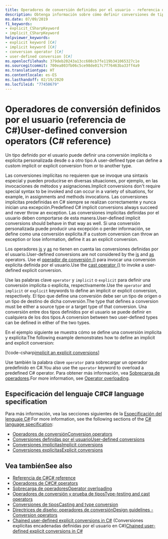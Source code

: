 ```yaml
---
title: Operadores de conversión definidos por el usuario - referencia de C#
description: Obtenga información sobre cómo definir conversiones de tipos implícitas y explícitas personalizadas en C#.
ms.date: 07/09/2019
f1_keywords:
- explicit_CSharpKeyword
- implicit_CSharpKeyword
helpviewer_keywords:
- explicit keyword [C#]
- implicit keyword [C#]
- conversion operator [C#]
- user-defined conversion [C#]
ms.openlocfilehash: 379deb20243a13cc608cb7fe119b341065327c1e
ms.sourcegitcommit: 700ea803fb06c5ce98de017c7f76463ba33ff4a9
ms.translationtype: HT
ms.contentlocale: es-ES
ms.lasthandoff: 02/19/2020
ms.locfileid: "77450679"
---
```

# <a name="user-defined-conversion-operators-c-reference"></a><span data-ttu-id="4764a-103">Operadores de conversión definidos por el usuario (referencia de C#)</span><span class="sxs-lookup"><span data-stu-id="4764a-103">User-defined conversion operators (C# reference)</span></span>

<span data-ttu-id="4764a-104">Un tipo definido por el usuario puede definir una conversión implícita o explícita personalizada desde o a otro tipo.</span><span class="sxs-lookup"><span data-stu-id="4764a-104">A user-defined type can define a custom implicit or explicit conversion from or to another type.</span></span>

<span data-ttu-id="4764a-105">Las conversiones implícitas no requieren que se invoque una sintaxis especial y pueden producirse en diversas situaciones, por ejemplo, en las invocaciones de métodos y asignaciones.</span><span class="sxs-lookup"><span data-stu-id="4764a-105">Implicit conversions don't require special syntax to be invoked and can occur in a variety of situations, for example, in assignments and methods invocations.</span></span> <span data-ttu-id="4764a-106">Las conversiones implícitas predefinidas en C# siempre se realizan correctamente y nunca inician una excepción.</span><span class="sxs-lookup"><span data-stu-id="4764a-106">Predefined C# implicit conversions always succeed and never throw an exception.</span></span> <span data-ttu-id="4764a-107">Las conversiones implícitas definidas por el usuario deben comportarse de esta manera.</span><span class="sxs-lookup"><span data-stu-id="4764a-107">User-defined implicit conversions should behave in that way as well.</span></span> <span data-ttu-id="4764a-108">Si una conversión personalizada puede producir una excepción o perder información, se define como una conversión explícita.</span><span class="sxs-lookup"><span data-stu-id="4764a-108">If a custom conversion can throw an exception or lose information, define it as an explicit conversion.</span></span>

<span data-ttu-id="4764a-109">Los operadores [is](type-testing-and-cast.md#is-operator) y [as](type-testing-and-cast.md#as-operator) no tienen en cuenta las conversiones definidas por el usuario.</span><span class="sxs-lookup"><span data-stu-id="4764a-109">User-defined conversions are not considered by the [is](type-testing-and-cast.md#is-operator) and [as](type-testing-and-cast.md#as-operator) operators.</span></span> <span data-ttu-id="4764a-110">Use el [operador de conversión ()](type-testing-and-cast.md#cast-operator-) para invocar una conversión explícita definida por el usuario.</span><span class="sxs-lookup"><span data-stu-id="4764a-110">Use the [cast operator ()](type-testing-and-cast.md#cast-operator-) to invoke a user-defined explicit conversion.</span></span>

<span data-ttu-id="4764a-111">Use las palabras clave `operator` y `implicit` o `explicit` para definir una conversión implícita o explícita, respectivamente.</span><span class="sxs-lookup"><span data-stu-id="4764a-111">Use the `operator` and `implicit` or `explicit` keywords to define an implicit or explicit conversion, respectively.</span></span> <span data-ttu-id="4764a-112">El tipo que define una conversión debe ser un tipo de origen o un tipo de destino de dicha conversión.</span><span class="sxs-lookup"><span data-stu-id="4764a-112">The type that defines a conversion must be either a source type or a target type of that conversion.</span></span> <span data-ttu-id="4764a-113">Una conversión entre dos tipos definidos por el usuario se puede definir en cualquiera de los dos tipos.</span><span class="sxs-lookup"><span data-stu-id="4764a-113">A conversion between two user-defined types can be defined in either of the two types.</span></span>

<span data-ttu-id="4764a-114">En el ejemplo siguiente se muestra cómo se define una conversión implícita y explícita:</span><span class="sxs-lookup"><span data-stu-id="4764a-114">The following example demonstrates how to define an implicit and explicit conversion:</span></span>

[!code-csharp[implicit an explicit conversions](~/samples/csharp/language-reference/operators/UserDefinedConversions.cs)]

<span data-ttu-id="4764a-115">Use también la palabra clave `operator` para sobrecargar un operador predefinido en C#.</span><span class="sxs-lookup"><span data-stu-id="4764a-115">You also use the `operator` keyword to overload a predefined C# operator.</span></span> <span data-ttu-id="4764a-116">Para obtener más información, vea [Sobrecarga de operadores](operator-overloading.md).</span><span class="sxs-lookup"><span data-stu-id="4764a-116">For more information, see [Operator overloading](operator-overloading.md).</span></span>

## <a name="c-language-specification"></a><span data-ttu-id="4764a-117">Especificación del lenguaje C#</span><span class="sxs-lookup"><span data-stu-id="4764a-117">C# language specification</span></span>

<span data-ttu-id="4764a-118">Para más información, vea las secciones siguientes de la [Especificación del lenguaje C#](~/_csharplang/spec/introduction.md):</span><span class="sxs-lookup"><span data-stu-id="4764a-118">For more information, see the following sections of the [C# language specification](~/_csharplang/spec/introduction.md):</span></span>

- [<span data-ttu-id="4764a-119">Operadores de conversión</span><span class="sxs-lookup"><span data-stu-id="4764a-119">Conversion operators</span></span>](~/_csharplang/spec/classes.md#conversion-operators)
- [<span data-ttu-id="4764a-120">Conversiones definidas por el usuario</span><span class="sxs-lookup"><span data-stu-id="4764a-120">User-defined conversions</span></span>](~/_csharplang/spec/conversions.md#user-defined-conversions)
- [<span data-ttu-id="4764a-121">Conversiones implícitas</span><span class="sxs-lookup"><span data-stu-id="4764a-121">Implicit conversions</span></span>](~/_csharplang/spec/conversions.md#implicit-conversions)
- [<span data-ttu-id="4764a-122">Conversiones explícitas</span><span class="sxs-lookup"><span data-stu-id="4764a-122">Explicit conversions</span></span>](~/_csharplang/spec/conversions.md#explicit-conversions)

## <a name="see-also"></a><span data-ttu-id="4764a-123">Vea también</span><span class="sxs-lookup"><span data-stu-id="4764a-123">See also</span></span>

- [<span data-ttu-id="4764a-124">Referencia de C#</span><span class="sxs-lookup"><span data-stu-id="4764a-124">C# reference</span></span>](../index.md)
- [<span data-ttu-id="4764a-125">Operadores de C#</span><span class="sxs-lookup"><span data-stu-id="4764a-125">C# operators</span></span>](index.md)
- [<span data-ttu-id="4764a-126">Sobrecarga de operadores</span><span class="sxs-lookup"><span data-stu-id="4764a-126">Operator overloading</span></span>](operator-overloading.md)
- [<span data-ttu-id="4764a-127">Operadores de conversión y prueba de tipos</span><span class="sxs-lookup"><span data-stu-id="4764a-127">Type-testing and cast operators</span></span>](type-testing-and-cast.md)
- [<span data-ttu-id="4764a-128">Conversiones de tipos</span><span class="sxs-lookup"><span data-stu-id="4764a-128">Casting and type conversion</span></span>](../../programming-guide/types/casting-and-type-conversions.md)
- [<span data-ttu-id="4764a-129">Directrices de diseño: operadores de conversión</span><span class="sxs-lookup"><span data-stu-id="4764a-129">Design guidelines - Conversion operators</span></span>](../../../standard/design-guidelines/operator-overloads.md#conversion-operators)
- <span data-ttu-id="4764a-130">[Chained user-defined explicit conversions in C#](https://docs.microsoft.com/archive/blogs/ericlippert/chained-user-defined-explicit-conversions-in-c) (Conversiones explícitas encadenadas definidas por el usuario en C#)</span><span class="sxs-lookup"><span data-stu-id="4764a-130">[Chained user-defined explicit conversions in C#](https://docs.microsoft.com/archive/blogs/ericlippert/chained-user-defined-explicit-conversions-in-c)</span></span>
